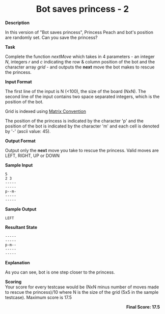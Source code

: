 <h1 align="center"> Bot saves princess - 2 </h1>

<strong>Description</strong>

<p>In this version of "Bot saves princess", Princess Peach and bot's position are randomly set. Can you save the princess?</p>

<strong>Task</strong>

<p>Complete the function <i>nextMove</i> which takes in 4 parameters - an integer <i>N</i>, integers <i>r</i> and <i>c</i> indicating the row &amp; column position of the bot and the character array <i>grid</i> - and outputs the <strong>next</strong> move the bot makes to rescue the princess.</p>

<strong>Input Format</strong>

<p>The first line of the input is N (&lt;100), the size of the board (NxN). The second line of the input contains two space separated integers, which is the position of the bot.   </p>

<p>Grid is indexed using <a href="https://www.hackerrank.com/scoring/board-convention">Matrix Convention</a></p>

<p>The position of the princess is indicated by the character 'p' and the position of the bot is indicated by the character 'm' and each cell is denoted by '-' (ascii value: 45). </p>

<strong>Output Format</strong>

<p>Output only the <strong>next</strong> move you take to rescue the princess. Valid moves are LEFT, RIGHT, UP or DOWN</p>

<strong>Sample Input</strong>

<pre><code>5
2 3
-----
-----
p--m-
-----
-----
</code></pre>

<strong>Sample Output</strong>

<pre><code>LEFT
</code></pre>

<p><strong>Resultant State</strong></p>

<pre><code>-----
-----
p-m--
-----
-----
</code></pre>

<strong>Explanation</strong>

<p>As you can see, bot is one step closer to the princess.  </p>

<p><strong>Scoring</strong> <br>
Your score for every testcase would be (NxN minus number of moves made to rescue the princess)/10 where N is the size of the grid (5x5 in the sample testcase). Maximum score is 17.5 </p>


<p align="right"><strong>Final Score: 17.5</strong></p>
